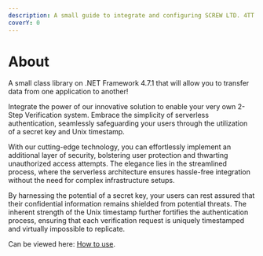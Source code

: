 ```yaml
---
description: A small guide to integrate and configuring SCREW LTD. 4TT
coverY: 0
---
```


# About

A small class library on .NET Framework 4.7.1 that will allow you to transfer data from one application to another!

Integrate the power of our innovative solution to enable your very own 2-Step Verification system. Embrace the simplicity of serverless authentication, seamlessly safeguarding your users through the utilization of a secret key and Unix timestamp.

With our cutting-edge technology, you can effortlessly implement an additional layer of security, bolstering user protection and thwarting unauthorized access attempts. The elegance lies in the streamlined process, where the serverless architecture ensures hassle-free integration without the need for complex infrastructure setups.

By harnessing the potential of a secret key, your users can rest assured that their confidential information remains shielded from potential threats. The inherent strength of the Unix timestamp further fortifies the authentication process, ensuring that each verification request is uniquely timestamped and virtually impossible to replicate.

Can be viewed here: [How to use](how-to-use.md).
